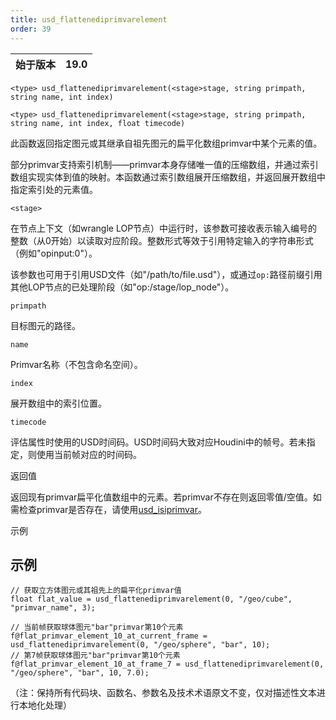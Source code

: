 ```yaml
---
title: usd_flattenediprimvarelement
order: 39
---
```

  

| 始于版本 | 19.0 |  
| --- | --- |  

`<type> usd_flattenediprimvarelement(<stage>stage, string primpath, string name, int index)`  

`<type> usd_flattenediprimvarelement(<stage>stage, string primpath, string name, int index, float timecode)`  

此函数返回指定图元或其继承自祖先图元的扁平化数组primvar中某个元素的值。  

部分primvar支持索引机制——primvar本身存储唯一值的压缩数组，并通过索引数组实现实体到值的映射。本函数通过索引数组展开压缩数组，并返回展开数组中指定索引处的元素值。  

`<stage>`  

在节点上下文（如wrangle LOP节点）中运行时，该参数可接收表示输入编号的整数（从0开始）以读取对应阶段。整数形式等效于引用特定输入的字符串形式（例如"opinput:0"）。  

该参数也可用于引用USD文件（如"/path/to/file.usd"），或通过`op:`路径前缀引用其他LOP节点的已处理阶段（如"op:/stage/lop_node"）。  

`primpath`  

目标图元的路径。  

`name`  

Primvar名称（不包含命名空间）。  

`index`  

展开数组中的索引位置。  

`timecode`  

评估属性时使用的USD时间码。USD时间码大致对应Houdini中的帧号。若未指定，则使用当前帧对应的时间码。  

返回值  

返回现有primvar扁平化值数组中的元素。若primvar不存在则返回零值/空值。如需检查primvar是否存在，请使用[usd_isiprimvar](./usd_isiprimvar "检查指定图元或其祖先是否包含给定名称的primvar")。  

示例  

## 示例  

```vex  
// 获取立方体图元或其祖先上的扁平化primvar值  
float flat_value = usd_flattenediprimvarelement(0, "/geo/cube", "primvar_name", 3);  

// 当前帧获取球体图元"bar"primvar第10个元素  
f@flat_primvar_element_10_at_current_frame = usd_flattenediprimvarelement(0, "/geo/sphere", "bar", 10);  
// 第7帧获取球体图元"bar"primvar第10个元素  
f@flat_primvar_element_10_at_frame_7 = usd_flattenediprimvarelement(0, "/geo/sphere", "bar", 10, 7.0);  
```  

（注：保持所有代码块、函数名、参数名及技术术语原文不变，仅对描述性文本进行本地化处理）
